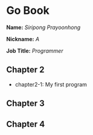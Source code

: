 # Go Book

**Name:** *Siripong Prayoonhong*

**Nickname:** *A*

**Job Title:** *Programmer*

## Chapter 2

* chapter2-1: My first program

## Chapter 3

## Chapter 4